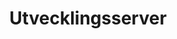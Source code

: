 ---
title: Utvecklingsserver
eleventyNavigation:
    key: utvecklingsserver
    parent: hosting
    order: 1
    excerpt: En lokal server som används för att testa webbplatsen under utveckling.
---